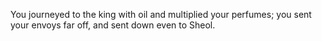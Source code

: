 You journeyed to the king with oil and multiplied your perfumes; you sent your envoys far off, and sent down even to Sheol.
